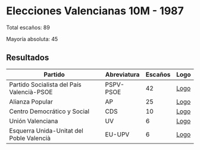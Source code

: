 # Elecciones Valencianas 10M - 1987

Total escaños: 89

Mayoría absoluta: 45

## Resultados

| Partido | Abreviatura | Escaños | Logo |
| - | - | - | - |
| Partido Socialista del País Valencià-PSOE | PSPV-PSOE | 42 | [Logo](https://github.com/playzzz/Pactos/blob/master/Logos/PSOE.jpg?raw=true)
| Alianza Popular | AP | 25 | [Logo](https://github.com/playzzz/Pactos/blob/master/Logos/AP.jpg?raw=true)
| Centro Democrático y Social | CDS | 10 | [Logo](https://github.com/playzzz/Pactos/blob/master/Logos/UV.jpg?raw=true)
| Unión Valenciana | UV | 6 | [Logo](https://github.com/playzzz/Pactos/blob/master/Logos/UV.jpg?raw=true)
| Esquerra Unida-Unitat del Poble Valencià | EU-UPV | 6 | [Logo](https://github.com/playzzz/Pactos/blob/master/Logos/IU.jpg?raw=true)
